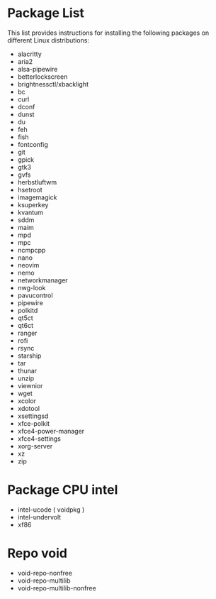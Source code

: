 # Package List

This list provides instructions for installing the following packages on different Linux distributions:

- alacritty
- aria2
- alsa-pipewire
- betterlockscreen
- brightnessctl/xbacklight
- bc
- curl
- dconf
- dunst
- du
- feh
- fish
- fontconfig
- git
- gpick
- gtk3
- gvfs
- herbstluftwm
- hsetroot
- imagemagick
- ksuperkey
- kvantum
- sddm
- maim
- mpd
- mpc
- ncmpcpp
- nano
- neovim
- nemo
- networkmanager
- nwg-look
- pavucontrol
- pipewire
- polkitd
- qt5ct
- qt6ct
- ranger
- rofi
- rsync
- starship
- tar
- thunar
- unzip
- viewnior
- wget
- xcolor
- xdotool
- xsettingsd
- xfce-polkit
- xfce4-power-manager
- xfce4-settings
- xorg-server
- xz
- zip

# Package CPU intel

- intel-ucode ( voidpkg )
- intel-undervolt
- xf86

# Repo void

- void-repo-nonfree
- void-repo-multilib
- void-repo-multilib-nonfree
